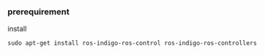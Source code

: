 ### prerequirement

install

```
sudo apt-get install ros-indigo-ros-control ros-indigo-ros-controllers
```
